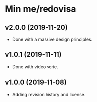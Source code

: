 Min me/redovisa
===================

v2.0.0 (2019-11-20)
----------------------

* Done with a massive design principles.



v1.0.1 (2019-11-11)
----------------------

* Done with video serie.



v1.0.0 (2019-11-08)
----------------------

* Adding revision history and license.
